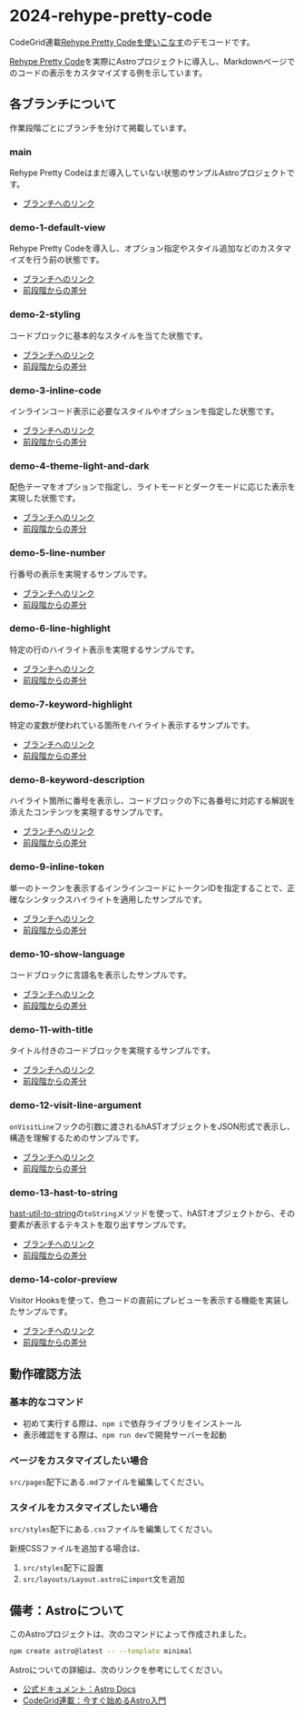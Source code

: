 # 2024-rehype-pretty-code

CodeGrid連載[Rehype Pretty Codeを使いこなす](https://www.codegrid.net/series/2024-rehype-pretty-code/)のデモコードです。

[Rehype Pretty Code](https://github.com/rehype-pretty/rehype-pretty-code)を実際にAstroプロジェクトに導入し、Markdownページでのコードの表示をカスタマイズする例を示しています。

## 各ブランチについて

作業段階ごとにブランチを分けて掲載しています。

### main

Rehype Pretty Codeはまだ導入していない状態のサンプルAstroプロジェクトです。

- [ブランチへのリンク](https://github.com/codegrid/2024-rehype-pretty-code)

### demo-1-default-view

Rehype Pretty Codeを導入し、オプション指定やスタイル追加などのカスタマイズを行う前の状態です。

- [ブランチへのリンク](https://github.com/codegrid/2024-rehype-pretty-code/tree/demo-1-default-view)
- [前段階からの差分](https://github.com/codegrid/2024-rehype-pretty-code/compare/main...demo-1-default-view)

### demo-2-styling

コードブロックに基本的なスタイルを当てた状態です。

- [ブランチへのリンク](https://github.com/codegrid/2024-rehype-pretty-code/tree/demo-2-styling)
- [前段階からの差分](https://github.com/codegrid/2024-rehype-pretty-code/compare/demo-1-default-view...demo-2-styling)

### demo-3-inline-code

インラインコード表示に必要なスタイルやオプションを指定した状態です。

- [ブランチへのリンク](https://github.com/codegrid/2024-rehype-pretty-code/tree/demo-3-inline-code)
- [前段階からの差分](https://github.com/codegrid/2024-rehype-pretty-code/compare/demo-2-styling...demo-3-inline-code)

### demo-4-theme-light-and-dark

配色テーマをオプションで指定し、ライトモードとダークモードに応じた表示を実現した状態です。

- [ブランチへのリンク](https://github.com/codegrid/2024-rehype-pretty-code/tree/demo-4-theme-light-and-dark)
- [前段階からの差分](https://github.com/codegrid/2024-rehype-pretty-code/compare/demo-3-inline-code...demo-4-theme-light-and-dark)

### demo-5-line-number

行番号の表示を実現するサンプルです。

- [ブランチへのリンク](https://github.com/codegrid/2024-rehype-pretty-code/tree/demo-5-line-number)
- [前段階からの差分](https://github.com/codegrid/2024-rehype-pretty-code/compare/demo-4-theme-light-and-dark...demo-5-line-number)

### demo-6-line-highlight

特定の行のハイライト表示を実現するサンプルです。

- [ブランチへのリンク](https://github.com/codegrid/2024-rehype-pretty-code/tree/demo-6-line-highlight)
- [前段階からの差分](https://github.com/codegrid/2024-rehype-pretty-code/compare/demo-5-line-number...demo-6-line-highlight)

### demo-7-keyword-highlight

特定の変数が使われている箇所をハイライト表示するサンプルです。

- [ブランチへのリンク](https://github.com/codegrid/2024-rehype-pretty-code/tree/demo-7-keyword-highlight)
- [前段階からの差分](https://github.com/codegrid/2024-rehype-pretty-code/compare/demo-6-line-highlight...demo-7-keyword-highlight)

### demo-8-keyword-description

ハイライト箇所に番号を表示し、コードブロックの下に各番号に対応する解説を添えたコンテンツを実現するサンプルです。

- [ブランチへのリンク](https://github.com/codegrid/2024-rehype-pretty-code/tree/demo-8-keyword-description)
- [前段階からの差分](https://github.com/codegrid/2024-rehype-pretty-code/compare/demo-7-keyword-highlight...demo-8-keyword-description)

### demo-9-inline-token

単一のトークンを表示するインラインコードにトークンIDを指定することで、正確なシンタックスハイライトを適用したサンプルです。

- [ブランチへのリンク](https://github.com/codegrid/2024-rehype-pretty-code/tree/demo-9-inline-token)
- [前段階からの差分](https://github.com/codegrid/2024-rehype-pretty-code/compare/demo-8-keyword-description...demo-9-inline-token)

### demo-10-show-language

コードブロックに言語名を表示したサンプルです。

- [ブランチへのリンク](https://github.com/codegrid/2024-rehype-pretty-code/tree/demo-10-show-language)
- [前段階からの差分](https://github.com/codegrid/2024-rehype-pretty-code/compare/demo-9-inline-token...demo-10-show-language)

### demo-11-with-title

タイトル付きのコードブロックを実現するサンプルです。

- [ブランチへのリンク](https://github.com/codegrid/2024-rehype-pretty-code/tree/demo-11-with-title)
- [前段階からの差分](https://github.com/codegrid/2024-rehype-pretty-code/compare/demo-10-show-language...demo-11-with-title)

### demo-12-visit-line-argument

`onVisitLine`フックの引数に渡されるhASTオブジェクトをJSON形式で表示し、構造を理解するためのサンプルです。

- [ブランチへのリンク](https://github.com/codegrid/2024-rehype-pretty-code/tree/demo-12-visit-line-argument)
- [前段階からの差分](https://github.com/codegrid/2024-rehype-pretty-code/compare/demo-11-with-title...demo-12-visit-line-argument)

### demo-13-hast-to-string

[hast-util-to-string](https://www.npmjs.com/package/hast-util-to-string)の`toString`メソッドを使って、hASTオブジェクトから、その要素が表示するテキストを取り出すサンプルです。

- [ブランチへのリンク](https://github.com/codegrid/2024-rehype-pretty-code/tree/demo-13-hast-to-string)
- [前段階からの差分](https://github.com/codegrid/2024-rehype-pretty-code/compare/demo-12-visit-line-argument...demo-13-hast-to-string)

### demo-14-color-preview

Visitor Hooksを使って、色コードの直前にプレビューを表示する機能を実装したサンプルです。

- [ブランチへのリンク](https://github.com/codegrid/2024-rehype-pretty-code/tree/demo-14-color-preview)
- [前段階からの差分](https://github.com/codegrid/2024-rehype-pretty-code/compare/demo-13-hast-to-string...demo-14-color-preview)

## 動作確認方法

### 基本的なコマンド

- 初めて実行する際は、`npm i`で依存ライブラリをインストール
- 表示確認をする際は、`npm run dev`で開発サーバーを起動

### ページをカスタマイズしたい場合

`src/pages`配下にある`.md`ファイルを編集してください。

### スタイルをカスタマイズしたい場合

`src/styles`配下にある`.css`ファイルを編集してください。

新規CSSファイルを追加する場合は、

1. `src/styles`配下に設置
2. `src/layouts/Layout.astro`に`import`文を追加

## 備考：Astroについて

このAstroプロジェクトは、次のコマンドによって作成されました。

```sh
npm create astro@latest -- --template minimal
```

Astroについての詳細は、次のリンクを参考にしてください。

- [公式ドキュメント：Astro Docs](https://docs.astro.build/ja/getting-started/)
- [CodeGrid連載：今すぐ始めるAstro入門](https://www.codegrid.net/series/2022-astro/)
